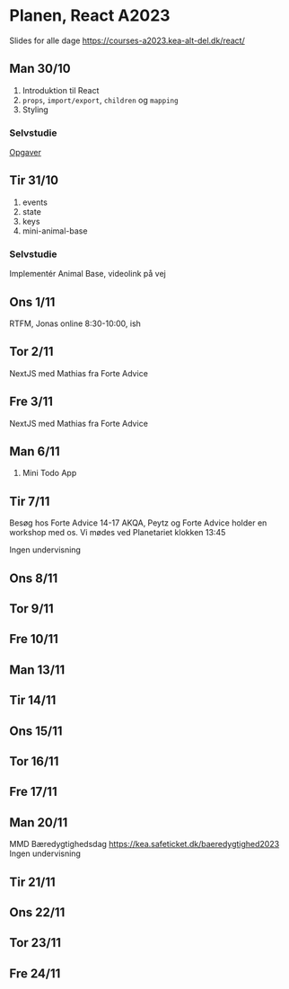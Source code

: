 # Planen, React A2023

Slides for alle dage https://courses-a2023.kea-alt-del.dk/react/

## Man 30/10

1. Introduktion til React
2. `props`, `import/export`, `children` og `mapping`
3. Styling

### Selvstudie

[Opgaver](homework/w1/mon/)

## Tir 31/10

1. events
2. state
3. keys
4. mini-animal-base

### Selvstudie

Implementér Animal Base, videolink på vej

## Ons 1/11

RTFM, Jonas online 8:30-10:00, ish

## Tor 2/11

NextJS med Mathias fra Forte Advice

## Fre 3/11

NextJS med Mathias fra Forte Advice

## Man 6/11

1. Mini Todo App

## Tir 7/11

Besøg hos Forte Advice 14-17
AKQA, Peytz og Forte Advice holder en workshop med os.
Vi mødes ved Planetariet klokken 13:45

Ingen undervisning

## Ons 8/11

## Tor 9/11

## Fre 10/11

## Man 13/11

## Tir 14/11

## Ons 15/11

## Tor 16/11

## Fre 17/11

## Man 20/11

MMD Bæredygtighedsdag
https://kea.safeticket.dk/baeredygtighed2023
Ingen undervisning

## Tir 21/11

## Ons 22/11

## Tor 23/11

## Fre 24/11

